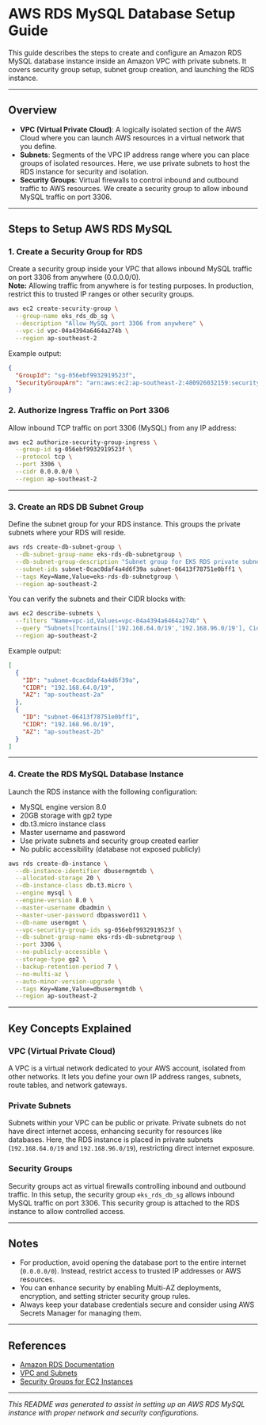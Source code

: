 
# AWS RDS MySQL Database Setup Guide

This guide describes the steps to create and configure an Amazon RDS MySQL database instance inside an Amazon VPC with private subnets. It covers security group setup, subnet group creation, and launching the RDS instance.

---

## Overview

- **VPC (Virtual Private Cloud)**: A logically isolated section of the AWS Cloud where you can launch AWS resources in a virtual network that you define.
- **Subnets**: Segments of the VPC IP address range where you can place groups of isolated resources. Here, we use private subnets to host the RDS instance for security and isolation.
- **Security Groups**: Virtual firewalls to control inbound and outbound traffic to AWS resources. We create a security group to allow inbound MySQL traffic on port 3306.

---

## Steps to Setup AWS RDS MySQL

### 1. Create a Security Group for RDS

Create a security group inside your VPC that allows inbound MySQL traffic on port 3306 from anywhere (0.0.0.0/0).  
**Note:** Allowing traffic from anywhere is for testing purposes. In production, restrict this to trusted IP ranges or other security groups.

```bash
aws ec2 create-security-group \
  --group-name eks_rds_db_sg \
  --description "Allow MySQL port 3306 from anywhere" \
  --vpc-id vpc-04a4394a6464a274b \
  --region ap-southeast-2
```

Example output:

```json
{
  "GroupId": "sg-056ebf9932919523f",
  "SecurityGroupArn": "arn:aws:ec2:ap-southeast-2:480926032159:security-group/sg-056ebf9932919523f"
}
```

### 2. Authorize Ingress Traffic on Port 3306

Allow inbound TCP traffic on port 3306 (MySQL) from any IP address:

```bash
aws ec2 authorize-security-group-ingress \
  --group-id sg-056ebf9932919523f \
  --protocol tcp \
  --port 3306 \
  --cidr 0.0.0.0/0 \
  --region ap-southeast-2
```

---

### 3. Create an RDS DB Subnet Group

Define the subnet group for your RDS instance. This groups the private subnets where your RDS will reside.

```bash
aws rds create-db-subnet-group \
  --db-subnet-group-name eks-rds-db-subnetgroup \
  --db-subnet-group-description "Subnet group for EKS RDS private subnets" \
  --subnet-ids subnet-0cac0daf4a4d6f39a subnet-06413f78751e0bff1 \
  --tags Key=Name,Value=eks-rds-db-subnetgroup \
  --region ap-southeast-2
```

You can verify the subnets and their CIDR blocks with:

```bash
aws ec2 describe-subnets \
  --filters "Name=vpc-id,Values=vpc-04a4394a6464a274b" \
  --query "Subnets[?contains(['192.168.64.0/19','192.168.96.0/19'], CidrBlock)] | [].{ID:SubnetId,CIDR:CidrBlock,AZ:AvailabilityZone}" \
  --region ap-southeast-2
```

Example output:

```json
[
  {
    "ID": "subnet-0cac0daf4a4d6f39a",
    "CIDR": "192.168.64.0/19",
    "AZ": "ap-southeast-2a"
  },
  {
    "ID": "subnet-06413f78751e0bff1",
    "CIDR": "192.168.96.0/19",
    "AZ": "ap-southeast-2b"
  }
]
```

---

### 4. Create the RDS MySQL Database Instance

Launch the RDS instance with the following configuration:

- MySQL engine version 8.0
- 20GB storage with gp2 type
- db.t3.micro instance class
- Master username and password
- Use private subnets and security group created earlier
- No public accessibility (database not exposed publicly)

```bash
aws rds create-db-instance \
  --db-instance-identifier dbusermgmtdb \
  --allocated-storage 20 \
  --db-instance-class db.t3.micro \
  --engine mysql \
  --engine-version 8.0 \
  --master-username dbadmin \
  --master-user-password dbpassword11 \
  --db-name usermgmt \
  --vpc-security-group-ids sg-056ebf9932919523f \
  --db-subnet-group-name eks-rds-db-subnetgroup \
  --port 3306 \
  --no-publicly-accessible \
  --storage-type gp2 \
  --backup-retention-period 7 \
  --no-multi-az \
  --auto-minor-version-upgrade \
  --tags Key=Name,Value=dbusermgmtdb \
  --region ap-southeast-2
```

---

## Key Concepts Explained

### VPC (Virtual Private Cloud)

A VPC is a virtual network dedicated to your AWS account, isolated from other networks. It lets you define your own IP address ranges, subnets, route tables, and network gateways.

### Private Subnets

Subnets within your VPC can be public or private. Private subnets do not have direct internet access, enhancing security for resources like databases. Here, the RDS instance is placed in private subnets (`192.168.64.0/19` and `192.168.96.0/19`), restricting direct internet exposure.

### Security Groups

Security groups act as virtual firewalls controlling inbound and outbound traffic. In this setup, the security group `eks_rds_db_sg` allows inbound MySQL traffic on port 3306. This security group is attached to the RDS instance to allow controlled access.

---

## Notes

- For production, avoid opening the database port to the entire internet (`0.0.0.0/0`). Instead, restrict access to trusted IP addresses or AWS resources.
- You can enhance security by enabling Multi-AZ deployments, encryption, and setting stricter security group rules.
- Always keep your database credentials secure and consider using AWS Secrets Manager for managing them.

---

## References

- [Amazon RDS Documentation](https://docs.aws.amazon.com/AmazonRDS/latest/UserGuide/Welcome.html)
- [VPC and Subnets](https://docs.aws.amazon.com/vpc/latest/userguide/what-is-amazon-vpc.html)
- [Security Groups for EC2 Instances](https://docs.aws.amazon.com/vpc/latest/userguide/VPC_SecurityGroups.html)

---

*This README was generated to assist in setting up an AWS RDS MySQL instance with proper network and security configurations.*
